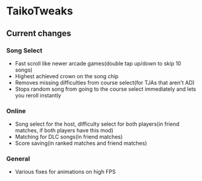 # TaikoTweaks

## Current changes
### Song Select
* Fast scroll like newer arcade games(double tap up/down to skip 10 songs)
* Highest achieved crown on the song chip
* Removes missing difficulties from course select(for TJAs that aren't AD)
* Stops random song from going to the course select immediately and lets you reroll instantly

### Online
* Song select for the host, difficulty select for both players(in friend matches, if both players have this mod)
* Matching for DLC songs(in friend matches)
* Score saving(in ranked matches and friend matches)

### General
* Various fixes for animations on high FPS
